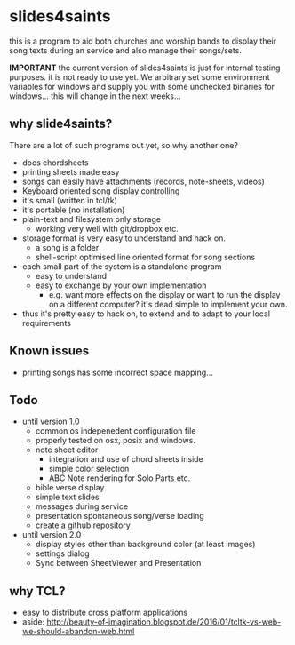 # slides4saints

this is a program to aid both churches and worship bands to display their song texts during an service and also manage their songs/sets. 

**IMPORTANT** the current version of slides4saints is just for internal testing
purposes. it is not ready to use yet.
We arbitrary set some environment variables for windows and supply you with some unchecked
binaries for windows... this will change in the next weeks...

## why slide4saints?

There are a lot of such programs out yet, so why another one?

- does chordsheets
- printing sheets made easy
- songs can easily have attachments (records, note-sheets, videos)
- Keyboard oriented song display controlling
- it's small (written in tcl/tk)
- it's portable (no installation)
- plain-text and filesystem only storage
    + working very well with git/dropbox etc.
- storage format is very easy to understand and hack on. 
    + a song is a folder
    + shell-script optimised line oriented format for song sections
- each small part of the system is a standalone program
    + easy to understand
    + easy to exchange by your own implementation 
        * e.g. want more effects on the display or want to run the display on a different computer? it's dead simple to implement your own.
- thus it's pretty easy to hack on, to extend and to adapt to your local requirements

## Known issues

- printing songs has some incorrect space mapping...

## Todo

- until version 1.0
    + common os indepenedent configuration file
    + properly tested on osx, posix and windows.
    + note sheet editor 
        - integration and use of chord sheets inside
        - simple color selection
        - ABC Note rendering for Solo Parts etc.
    + bible verse display
    + simple text slides
    + messages during service
    + presentation spontaneous song/verse loading
    + create a github repository
- until version 2.0
    + display styles other than background color (at least images)
    + settings dialog
    + Sync between SheetViewer and Presentation

## why TCL?

- easy to distribute cross platform applications
- aside: http://beauty-of-imagination.blogspot.de/2016/01/tcltk-vs-web-we-should-abandon-web.html

